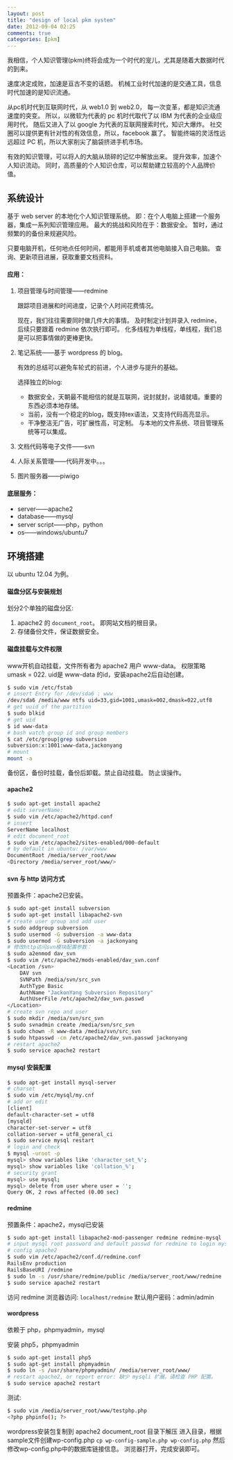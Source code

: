 ```yaml
---
layout: post
title: "design of local pkm system"
date: 2012-09-04 02:25
comments: true
categories: [pkm]
---
```


我相信，个人知识管理(pkm)终将会成为一个时代的宠儿，尤其是随着大数据时代的到来。

速度决定成败，加速是亘古不变的话题。
机械工业时代加速的是交通工具，信息时代加速的是知识流通。

从pc机时代到互联网时代，从 web1.0 到 web2.0，
每一次变革，都是知识流通速度的突变。
所以，以微软为代表的 pc 机时代取代了以 IBM 为代表的企业级应用时代，
随后又进入了以 google 为代表的互联网搜索时代，知识大爆炸。
社交圈可以提供更有针对性的有效信息，所以，facebook 赢了。
智能终端的灵活性远远超过 PC 机，所以大家削尖了脑袋挤进手机市场。

有效的知识管理，可以将人的大脑从琐碎的记忆中解放出来。
提升效率，加速个人知识流动。
同时，高质量的个人知识仓库，可以帮助建立较高的个人品牌价值。

系统设计
--------

基于 web server 的本地化个人知识管理系统。
即：在个人电脑上搭建一个服务器，集成一系列知识管理应用。
最大的挑战和风险在于：数据安全。
暂时，通过频繁的的备份来规避风险。

只要电脑开机，任何地点任何时间，都能用手机或者其他电脑接入自己电脑。
查询、更新项目进展，获取重要文档资料。

#### 应用：

1. 项目管理与时间管理——redmine

	跟踪项目进展和时间进度，记录个人时间花费情况。
	
	现在，我们往往需要同时做几件大的事情。
	及时制定计划并录入 redmine，后续只要跟着 redmine 依次执行即可。
	化多线程为单线程，单线程，我们总是可以把事情做的更棒更快。

2. 笔记系统——基于 wordpress 的 blog。

	有效的总结可以避免车轮式的前进，个人进步与提升的基础。
	
	选择独立的blog:

	- 数据安全，天朝最不能相信的就是互联网，说封就封，说墙就墙。重要的东西必须本地存储。
	- 当前，没有一个稳定的blog，既支持tex语法，又支持代码高亮显示。
	- 干净整洁无广告，可扩展性高，可定制。
		与本地的文件系统、项目管理系统等可以集成。

3. 文档代码等电子文件——svn
4. 人际关系管理——代码开发中。。。
5. 图片服务器——piwigo

#### 底层服务：

- server——apache2
- database——mysql
- server script——php，python
- os——windows/ubuntu7

环境搭建
--------

以 ubuntu 12.04 为例。

#### 磁盘分区与安装规划

划分2个单独的磁盘分区:

1. apache2 的 `document_root`。 即网站文档的根目录。
2. 存储备份文件，保证数据安全。

#### 磁盘挂载与文件权限

www开机自动挂载，文件所有者为 apache2 用户 www-data。
权限策略 umask = 022.
uid是 www-data 的id，安装apache2后自动创建。

``` bash auto mount www
$ sudo vim /etc/fstab
# insert Entry for /dev/sda6 : www
/dev/sda6 /media/www ntfs uid=33,gid=1001,umask=002,dmask=022,utf8
# get uuid of the partition
$ sudo blkid
# get uid
$ id www-data
# bash watch group id and group members 
$ cat /etc/group|grep subversion
subversion:x:1001:www-data,jackonyang
# mount
mount -a
```

备份区，备份时挂载，备份后卸载。禁止自动挂载。
防止误操作。

#### apache2

``` bash install apache2 and config
$ sudo apt-get install apache2
# edit serverName:
$ sudo vim /etc/apache2/httpd.conf
# insert
ServerName localhost
# edit document_root
$ sudo vim /etc/apache2/sites-enabled/000-default
# by default in ubuntu: /var/www
DocumentRoot /media/server_root/www
<Directory /media/server_root/www/>
```

#### svn 与 http 访问方式

预置条件：apache2已安装。

``` bash install svn and access by http
$ sudo apt-get install subversion
$ sudo apt-get install libapache2-svn
# create user group and add user
$ sudo addgroup subversion
$ sudo usermod -G subversion -a www-data
$ sudo usermod -G subversion -a jackonyang
# 修改http访问svn模块配置参数：
$ sudo a2enmod dav_svn
$ sudo vim /etc/apache2/mods-enabled/dav_svn.conf
<Location /svn>
	DAV svn
	SVNPath /media/svn/src_svn
	AuthType Basic
	AuthName "JackonYang Subversion Repository"
	AuthUserFile /etc/apache2/dav_svn.passwd
</Location>
# create svn repo and user 
$ sudo mkdir /media/svn/src_svn
$ sudo svnadmin create /media/svn/src_svn
$ sudo chown -R www-data /media/svn/src_svn
$ sudo htpasswd -cm /etc/apache2/dav_svn.passwd jackonyang
# restart apache2
$ sudo service apache2 restart
```

#### mysql 安装配置

``` bash install mysql and config
$ sudo apt-get install mysql-server
# charset
$ sudo vim /etc/mysql/my.cnf
# add or edit
[client]
default-character-set = utf8
[mysqld]
character-set-server = utf8
collation-server = utf8_general_ci
$ sudo service mysql restart
# login and check
$ mysql -uroot -p
mysql> show variables like 'character_set_%';
mysql> show variables like 'collation_%';
# security grant 
mysql> use mysql;
mysql> delete from user where user = '';
Query OK, 2 rows affected (0.00 sec)
```

#### redmine
预置条件：apache2，mysql已安装
``` bash install redmine and config
$ sudo apt-get install libapache2-mod-passenger redmine redmine-mysql
# input mysql root password and default passwd for redmine to login mysql
# config apache2
$ sudo vim /etc/apache2/conf.d/redmine.conf
RailsEnv production
RailsBaseURI /redmine
$ sudo ln -s /usr/share/redmine/public /media/server_root/www/redmine
$ sudo service apache2 restart
```

访问 redmine
浏览器访问: `localhost/redmine`
默认用户密码：admin/admin

#### wordpress

依赖于 php，phpmyadmin，mysql

安装 php5，phpmyadmin

``` bash install php5 and phpmyadmin
$ sudo apt-get install php5
$ sudo apt-get install phpmyadmin
$ sudo ln -s /usr/share/phpmyadmin/ /media/server_root/www/
# restart apache2, or report error: 缺少 mysqli 扩展。请检查 PHP 配置。
$ sudo service apache2 restart
```

测试:

``` bash testphp
$ sudo vim /media/server_root/www/testphp.php
<?php phpinfo(); ?>
```

wordpress安装包复制到 apache2 document_root 目录下解压
进入目录，根据sample文件创建wp-config.php
`cp wp-config-sample.php wp-config.php` 然后修改wp-config.php中的数据库链接信息。
浏览器打开，完成安装即可。
